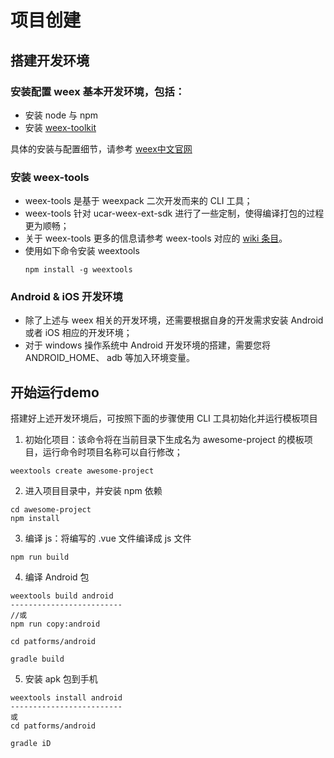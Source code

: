 # 项目创建

## 搭建开发环境

### 安装配置 weex 基本开发环境，包括：

- 安装 node 与 npm
- 安装 [weex-toolkit](https://weex.incubator.apache.org/cn/guide/tools/toolkit.html)

具体的安装与配置细节，请参考 [weex中文官网](http://weex-project.io/cn/guide/set-up-env.html)

### 安装 weex-tools
- weex-tools 是基于 weexpack 二次开发而来的 CLI 工具；
- weex-tools 针对 ucar-weex-ext-sdk 进行了一些定制，使得编译打包的过程更为顺畅；
- 关于 weex-tools 更多的信息请参考 weex-tools 对应的 [wiki 条目](https://github.com/weexext/ucar-weex-core/blob/master/wiki/%E9%A1%B9%E7%9B%AE%E5%BC%80%E5%A7%8B/weextools.md)。
- 使用如下命令安装 weextools
  ```
  npm install -g weextools
  ```

### Android & iOS 开发环境
- 除了上述与 weex 相关的开发环境，还需要根据自身的开发需求安装 Android 或者 iOS 相应的开发环境；
- 对于 windows 操作系统中 Android 开发环境的搭建，需要您将 ANDROID_HOME、 adb 等加入环境变量。

## 开始运行demo

  搭建好上述开发环境后，可按照下面的步骤使用 CLI 工具初始化并运行模板项目

  1. 初始化项目：该命令将在当前目录下生成名为 awesome-project 的模板项目，运行命令时项目名称可以自行修改；
  ```
  weextools create awesome-project
  ```
  2. 进入项目目录中，并安装 npm 依赖
  ```
  cd awesome-project
  npm install
  ```
  3. 编译 js：将编写的 .vue 文件编译成 js 文件
  ```
  npm run build
  ```
  4. 编译 Android 包
  ```
  weextools build android
  -------------------------
  //或
  npm run copy:android
  
  cd patforms/android
  
  gradle build
  
  ```
  5. 安装 apk 包到手机
  ```
  weextools install android
  -------------------------
  或
  cd patforms/android
    
  gradle iD
  
  ```
   
   
   
